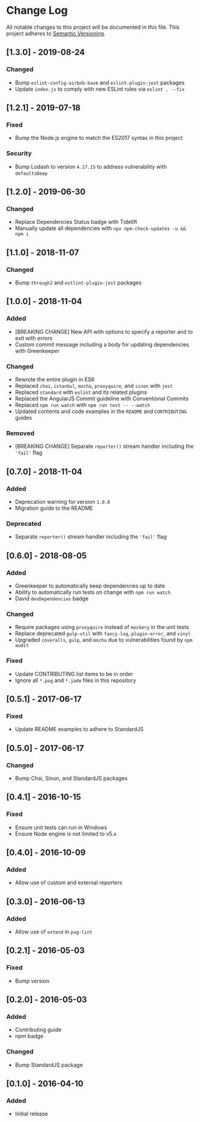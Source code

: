 # Change Log
All notable changes to this project will be documented in this file.
This project adheres to [Semantic Versioning](http://semver.org/).

## [1.3.0] - 2019-08-24
### Changed
- Bump `eslint-config-airbnb-base` and `eslint-plugin-jest` packages
- Update `index.js` to comply with new ESLint rules via `eslint . --fix`

## [1.2.1] - 2019-07-18
### Fixed
- Bump the Node.js engine to match the ES2017 syntax in this project

### Security
- Bump Lodash to version `4.17.15` to address vulnerability with `defaultsDeep`

## [1.2.0] - 2019-06-30
### Changed
- Replace Dependencies Status badge with Tidelift
- Manually update all dependencies with `npx npm-check-updates -u && npm i`

## [1.1.0] - 2018-11-07
### Changed
- Bump `through2` and `estlint-plugin-jest` packages

## [1.0.0] - 2018-11-04
### Added
- [BREAKING CHANGE] New API with options to specify a reporter and to exit with errors
- Custom commit message including a body for updating dependencies with Greenkeeper

### Changed
- Rewrote the entire plugin in ES6
- Replaced `chai`, `istanbul`, `mocha`, `proxyquire`, and `sinon` with `jest`
- Replaced `standard` with `eslint` and its related plugins
- Replaced the AngularJS Commit guideline with Conventional Commits
- Replaced `npm run watch` with `npm run test -- --watch`
- Updated contents and code examples in the `README` and `CONTRIBUTING` guides

### Removed
- [BREAKING CHANGE] Separate `reporter()` stream handler including the `'fail'` flag

## [0.7.0] - 2018-11-04
### Added
- Deprecation warning for version `1.0.0`
- Migration guide to the README

### Deprecated
- Separate `reporter()` stream handler including the `'fail'` flag

## [0.6.0] - 2018-08-05
### Added
- Greenkeeper to automatically keep dependencies up to date
- Ability to automatically run tests on change with `npm run watch`
- David `devDependencies` badge

### Changed
- Require packages using `proxyquire` instead of `mockery` in the unit tests
- Replace deprecated `gulp-util` with `fancy-log`, `plugin-error`, and `vinyl`
- Upgraded `coveralls`, `gulp`, and `mocha` due to vulnerabilities found by `npm audit`

### Fixed
- Update CONTRIBUTING list items to be in order
- Ignore all `*.pug` and `*.jade` files in this repository

## [0.5.1] - 2017-06-17
### Fixed
- Update README examples to adhere to StandardJS

## [0.5.0] - 2017-06-17
### Changed
- Bump Chai, Sinon, and StandardJS packages

## [0.4.1] - 2016-10-15
### Fixed
- Ensure unit tests can run in Windows
- Ensure Node engine is not limited to v5.x

## [0.4.0] - 2016-10-09
### Added
- Allow use of custom and external reporters

## [0.3.0] - 2016-06-13
### Added
- Allow use of `extend` in `pug-lint`

## [0.2.1] - 2016-05-03
### Fixed
- Bump version

## [0.2.0] - 2016-05-03
### Added
- Contributing guide
- npm badge

### Changed
- Bump StandardJS package

## [0.1.0] - 2016-04-10
### Added
- Initial release
